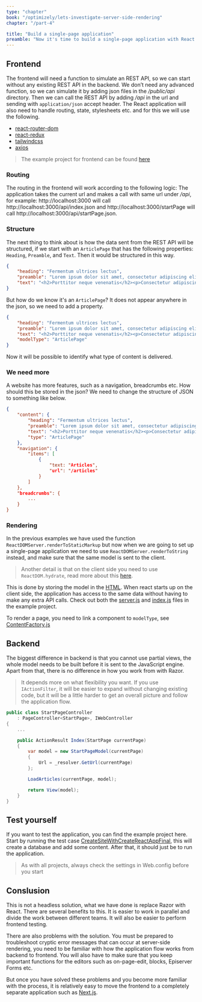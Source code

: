 ```yaml
---
type: "chapter"
book: "/optimizely/lets-investigate-server-side-rendering"
chapter: "/part-4"

title: "Build a single-page application"
preamble: "Now it's time to build a single-page application with React and Optimizely CMS."
---
```


## Frontend

The frontend will need a function to simulate an REST API, so we can start without any existing REST API in the backend. We don’t need any advanced function, so we can simulate it by adding json files in the _/public/api_ directory. Then we can call the REST API by adding _/api_ in the url and sending with `application/json` accept header. The React application will also need to handle routing, state, stylesheets etc. and for this we will use the following.

- [react-router-dom](https://reactrouter.com/)
- [react-redux](https://react-redux.js.org/)
- [tailwindcss](https://tailwindcss.com/)
- [axios](https://github.com/axios/axios)

> The example project for frontend can be found [here](https://github.com/loremipsumdonec/optimizely-cms-models/tree/master/posts/lets_play_around_with_headless/example/lorem_headless_react_page)

### Routing

The routing in the frontend will work according to the following logic: The application takes the current url and makes a call with same url under _/api_, for example: http://localhost:3000 will call http://localhost:3000/api/index.json and http://localhost:3000/startPage will call http://localhost:3000/api/startPage.json.

### Structure

The next thing to think about is how the data sent from the REST API will be structured, if we start with an `ArticlePage` that has the following properties: `Heading`, `Preamble`, and `Text`. Then it would be structured in this way.

```json
{
	"heading": "Fermentum ultrices lectus",
	"preamble": "Lorem ipsum dolor sit amet, consectetur adipiscing elit. Nulla posuere porttitor neque venenatis condimentum. Ut finibus aliquet odio, fermentum ultrices lectus",
	"text": "<h2>Porttitor neque venenatis</h2><p>Consectetur adipiscing elit. Nulla posuere porttitor neque venenatis condimentum. Ut finibus aliquet odio, fermentum ultrices lectus</p>"
}
```

But how do we know it's an `ArticlePage`? It does not appear anywhere in the json, so we need to add a property.

```json
{
	"heading": "Fermentum ultrices lectus",
	"preamble": "Lorem ipsum dolor sit amet, consectetur adipiscing elit. Nulla posuere porttitor neque venenatis condimentum. Ut finibus aliquet odio, fermentum ultrices lectus",
	"text": "<h2>Porttitor neque venenatis</h2><p>Consectetur adipiscing elit. Nulla posuere porttitor neque venenatis condimentum. Ut finibus aliquet odio, fermentum ultrices lectus</p>",
	"modelType": "ArticlePage"
}
```

Now it will be possible to identify what type of content is delivered.

### We need more

A website has more features, such as a navigation, breadcrumbs etc. How should this be stored in the json? We need to change the structure of JSON to something like below.

```json
{
    "content": {
        "heading": "Fermentum ultrices lectus",
        "preamble": "Lorem ipsum dolor sit amet, consectetur adipiscing elit. Nulla posuere porttitor neque venenatis condimentum. Ut finibus aliquet odio, fermentum ultrices lectus",
        "text": "<h2>Porttitor neque venenatis</h2><p>Consectetur adipiscing elit. Nulla posuere porttitor neque venenatis condimentum. Ut finibus aliquet odio, fermentum ultrices lectus</p>",
        "type": "ArticlePage"
    },
    "navigation": {
        "items": [
            { 
                "text: "Articles", 
                "url": "/articles"
            }
        ]
    },
    "breadcrumbs": {
        ...
    }
}
```

### Rendering

In the previous examples we have used the function `ReactDOMServer.renderToStaticMarkup` but now when we are going to set up a single-page application we need to use `ReactDOMServer.renderToString` instead, and make sure that the same model is sent to the client. 

>  Another detail is that on the client side you need to use `ReactDOM.hydrate`, read more about this [here](https://reactjs.org/docs/react-dom.html#hydrate).

This is done by storing the model in the [HTML](https://github.com/loremipsumdonec/optimizely-cms-models/blob/master/posts/lets_investigate_server_side_rendering/example/lorem_headless_react_page/src/server.js#L30). When react starts up on the client side, the application has access to the same data without having to make any extra API calls. Check out both the [server.js](https://github.com/loremipsumdonec/optimizely-cms-models/tree/master/posts/lets_investigate_server_side_rendering/example/lorem_headless_react_page/src/server.js) and [index.js](https://github.com/loremipsumdonec/optimizely-cms-models/tree/master/posts/lets_investigate_server_side_rendering/example/lorem_headless_react_page/src/index.js) files in the example project. 

To render a page, you need to link a component to `modelType`, see [ContentFactory.js](https://github.com/loremipsumdonec/optimizely-cms-models/tree/master/posts/lets_investigate_server_side_rendering/example/lorem_headless_react_page/src/Components/ContentFactory/ContentFactory.js)

## Backend

The biggest difference in backend is that you cannot use partial views, the whole model needs to be built before it is sent to the JavaScript engine. Apart from that, there is no difference in how you work from with Razor.

> It depends more on what flexibility you want. If you use `IActionFilter`, it will be easier to expand without changing existing code, but it will be a little harder to get an overall picture and follow the application flow.

```csharp
public class StartPageController
	: PageController<StartPage>, IWebController
{
	...

    public ActionResult Index(StartPage currentPage) 
    {
        var model = new StartPageModel(currentPage)
        {
            Url = _resolver.GetUrl(currentPage)
        };

        LoadArticles(currentPage, model);

        return View(model);
    }
}

```

## Test yourself

If you want to test the application, you can find the example project here. Start by running the test case [CreateSiteWithCreateReactAppFinal](https://github.com/loremipsumdonec/optimizely-cms-models/tree/master/posts/lets_investigate_server_side_rendering/example/lorem_headless/lorem_headless_tests/ExploratoryTests.cs#L35), this will create a database and add some content. After that, it should just be to run the application.

> As with all projects, always check the settings in Web.config before you start

## Conslusion

This is not a headless solution, what we have done is replace Razor with React. There are several benefits to this. It is easier to work in parallel and divide the work between different teams. It will also be easier to perform frontend testing.

There are also problems with the solution. You must be prepared to troubleshoot cryptic error messages that can occur at server-side rendering, you need to be familiar with how the application flow works from backend to frontend. You will also have to make sure that you keep important functions for the editors such as on-page-edit, blocks, Episerver Forms etc.

But once you have solved these problems and you become more familiar with the process, it is relatively easy to move the frontend to a completely separate application such as [Next.js](https://nextjs.org/).
